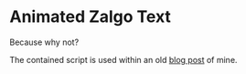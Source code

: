 # Animated Zalgo Text

Because why not?

The contained script is used within an old [blog post](http://bdero.me/blog/animated-zalgo.html) of mine.